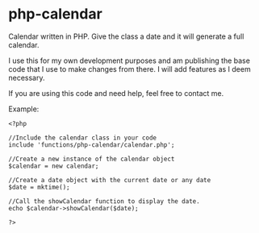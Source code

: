 # php-calendar
Calendar written in PHP. Give the class a date and it will generate a full calendar.

I use this for my own development purposes and am publishing the base code that I use to make changes from there. I will add features as I deem necessary.

If you are using this code and need help, feel free to contact me.

Example:

    <?php

    //Include the calendar class in your code
    include 'functions/php-calendar/calendar.php';

    //Create a new instance of the calendar object
    $calendar = new calendar;

    //Create a date object with the current date or any date
    $date = mktime();

    //Call the showCalendar function to display the date. 
    echo $calendar->showCalendar($date);

    ?>

